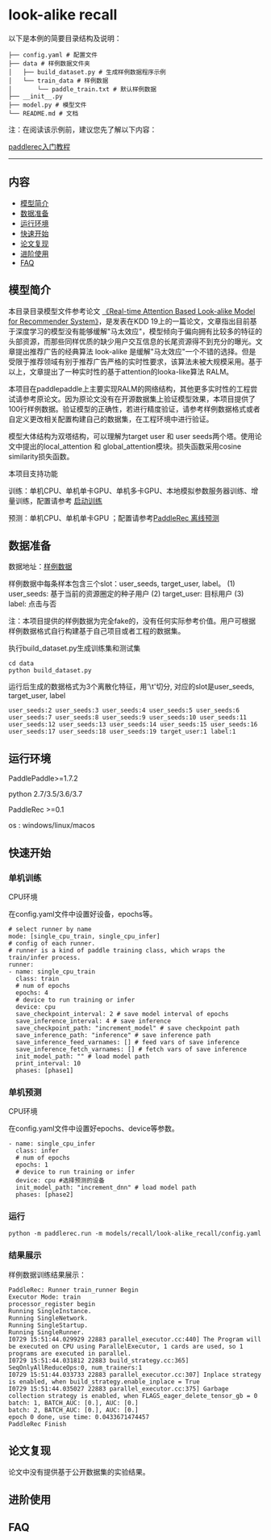 # look-alike recall

 以下是本例的简要目录结构及说明： 

```
├── config.yaml # 配置文件
├── data # 样例数据文件夹
│   ├── build_dataset.py # 生成样例数据程序示例
│   └── train_data # 样例数据 
│       └── paddle_train.txt # 默认样例数据
├── __init__.py
├── model.py # 模型文件
└── README.md # 文档
```

注：在阅读该示例前，建议您先了解以下内容：

[paddlerec入门教程](https://github.com/PaddlePaddle/PaddleRec/blob/master/README.md)


---
## 内容

- [模型简介](#模型简介)
- [数据准备](#数据准备)
- [运行环境](#运行环境)
- [快速开始](#快速开始)
- [论文复现](#论文复现)
- [进阶使用](#进阶使用)
- [FAQ](#FAQ)

## 模型简介

本目录目录模型文件参考论文 [《Real-time Attention Based Look-alike Model for Recommender System》]( https://arxiv.org/pdf/1906.05022)，是发表在KDD 19上的一篇论文，文章指出目前基于深度学习的模型没有能够缓解"马太效应"，模型倾向于偏向拥有比较多的特征的头部资源，而那些同样优质的缺少用户交互信息的长尾资源得不到充分的曝光。文章提出推荐广告的经典算法 look-alike 是缓解"马太效应"一个不错的选择。但是受限于推荐领域有别于推荐广告严格的实时性要求，该算法未被大规模采用。基于以上，文章提出了一种实时性的基于attention的looka-like算法 RALM。

本项目在paddlepaddle上主要实现RALM的网络结构，其他更多实时性的工程尝试请参考原论文。因为原论文没有在开源数据集上验证模型效果，本项目提供了100行样例数据。验证模型的正确性，若进行精度验证，请参考样例数据格式或者自定义更改相关配置构建自己的数据集，在工程环境中进行验证。

模型大体结构为双塔结构，可以理解为target user 和 user seeds两个塔。使用论文中提出的local_attention 和 global_attention模块。损失函数采用cosine similarity损失函数。

本项目支持功能

训练：单机CPU、单机单卡GPU、单机多卡GPU、本地模拟参数服务器训练、增量训练，配置请参考 [启动训练](https://github.com/PaddlePaddle/PaddleRec/blob/master/doc/train.md)   

预测：单机CPU、单机单卡GPU ；配置请参考[PaddleRec 离线预测](https://github.com/PaddlePaddle/PaddleRec/blob/master/doc/predict.md) 

## 数据准备

数据地址：[样例数据](./data/train_data/paddle_train.txt)

样例数据中每条样本包含三个slot：user_seeds, target_user, label。
 (1) user_seeds: 基于当前的资源圈定的种子用户
 (2) target_user: 目标用户
 (3) label: 点击与否

注：本项目提供的样例数据为完全fake的，没有任何实际参考价值。用户可根据样例数据格式自行构建基于自己项目或者工程的数据集。

执行build_dataset.py生成训练集和测试集

```
cd data
python build_dataset.py
```

运行后生成的数据格式为3个离散化特征，用'\t'切分, 对应的slot是user_seeds, target_user, label
```
user_seeds:2 user_seeds:3 user_seeds:4 user_seeds:5 user_seeds:6 user_seeds:7 user_seeds:8 user_seeds:9 user_seeds:10 user_seeds:11 user_seeds:12 user_seeds:13 user_seeds:14 user_seeds:15 user_seeds:16 user_seeds:17 user_seeds:18 user_seeds:19 target_user:1 label:1 
```


## 运行环境

PaddlePaddle>=1.7.2 

python 2.7/3.5/3.6/3.7

PaddleRec >=0.1

os : windows/linux/macos



## 快速开始

### 单机训练

CPU环境

在config.yaml文件中设置好设备，epochs等。

```
# select runner by name
mode: [single_cpu_train, single_cpu_infer]
# config of each runner.
# runner is a kind of paddle training class, which wraps the train/infer process.
runner:
- name: single_cpu_train
  class: train
  # num of epochs
  epochs: 4
  # device to run training or infer
  device: cpu
  save_checkpoint_interval: 2 # save model interval of epochs
  save_inference_interval: 4 # save inference
  save_checkpoint_path: "increment_model" # save checkpoint path
  save_inference_path: "inference" # save inference path
  save_inference_feed_varnames: [] # feed vars of save inference
  save_inference_fetch_varnames: [] # fetch vars of save inference
  init_model_path: "" # load model path
  print_interval: 10
  phases: [phase1]
```

### 单机预测

CPU环境

在config.yaml文件中设置好epochs、device等参数。

```
- name: single_cpu_infer
  class: infer
  # num of epochs
  epochs: 1
  # device to run training or infer
  device: cpu #选择预测的设备
  init_model_path: "increment_dnn" # load model path
  phases: [phase2]
```

### 运行
```
python -m paddlerec.run -m models/recall/look-alike_recall/config.yaml
```


### 结果展示

样例数据训练结果展示：

```
PaddleRec: Runner train_runner Begin
Executor Mode: train
processor_register begin
Running SingleInstance.
Running SingleNetwork.
Running SingleStartup.
Running SingleRunner.
I0729 15:51:44.029929 22883 parallel_executor.cc:440] The Program will be executed on CPU using ParallelExecutor, 1 cards are used, so 1 programs are executed in parallel.
I0729 15:51:44.031812 22883 build_strategy.cc:365] SeqOnlyAllReduceOps:0, num_trainers:1
I0729 15:51:44.033733 22883 parallel_executor.cc:307] Inplace strategy is enabled, when build_strategy.enable_inplace = True
I0729 15:51:44.035027 22883 parallel_executor.cc:375] Garbage collection strategy is enabled, when FLAGS_eager_delete_tensor_gb = 0
batch: 1, BATCH_AUC: [0.], AUC: [0.]
batch: 2, BATCH_AUC: [0.], AUC: [0.]
epoch 0 done, use time: 0.0433671474457
PaddleRec Finish
```

## 论文复现

论文中没有提供基于公开数据集的实验结果。

## 进阶使用

## FAQ
